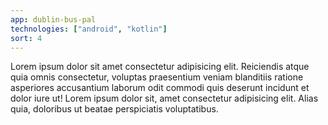 ```yaml
---
app: dublin-bus-pal
technologies: ["android", "kotlin"]
sort: 4
---
```


Lorem ipsum dolor sit amet consectetur adipisicing elit. Reiciendis atque quia
omnis consectetur, voluptas praesentium veniam blanditiis ratione asperiores accusantium
laborum odit commodi quis deserunt incidunt et dolor iure ut! Lorem ipsum dolor sit, amet
consectetur adipisicing elit. Alias quia, doloribus ut beatae perspiciatis voluptatibus.
